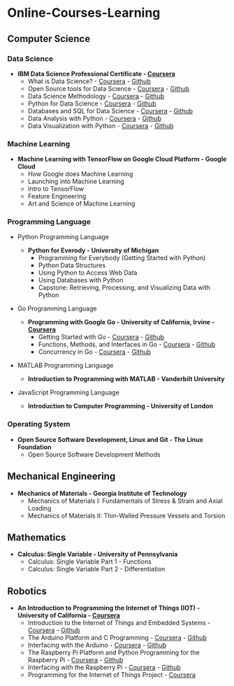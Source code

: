 # Online-Courses-Learning

## Computer Science

### Data Science
* <b>IBM Data Science Professional Certificate - <a target="_blank" href="https://www.coursera.org/specializations/ibm-data-science-professional-certificate">Coursera</a></b>
    * What is Data Science? - <a target="_blank" href="https://www.coursera.org/learn/what-is-datascience">Coursera</a> - <a target="_blank" href="https://github.com/MrinmoiHossain/Online-Courses-Learning/tree/master/Coursera/What%20is%20Data%20Science">Github</a>
    * Open Source tools for Data Science - <a target="_blank" href="https://www.coursera.org/learn/open-source-tools-for-data-science">Coursera</a> - <a target="_blank" href="https://github.com/MrinmoiHossain/Online-Courses-Learning/tree/master/Coursera/Open%20Source%20tools%20for%20Data%20Science">Github</a>
    * Data Science Methodology - <a target="_blank" href="https://www.coursera.org/learn/data-science-methodology">Coursera</a> - <a target="_blank" href="https://github.com/MrinmoiHossain/Online-Courses-Learning/tree/master/Coursera/Data%20Science%20Methodology">Github</a>
    * Python for Data Science - <a target="_blank" href="https://www.coursera.org/learn/python-for-applied-data-science">Coursera</a> - <a target="_blank" href="https://github.com/MrinmoiHossain/Online-Courses-Learning/tree/master/Coursera/Python%20for%20Data%20Science-IBM">Github</a>
    * Databases and SQL for Data Science - <a target="_blank" href="https://www.coursera.org/learn/sql-data-science">Coursera</a> - <a target="_blank" href="https://github.com/MrinmoiHossain/Online-Courses-Learning/tree/master/Coursera/Databases%20and%20SQL%20for%20Data%20Science-IBM">Github</a>
    * Data Analysis with Python - <a target="_blank" href="https://www.coursera.org/learn/data-analysis-with-python">Coursera</a> - <a target="_blank" href="https://github.com/MrinmoiHossain/Online-Courses-Learning/tree/master/Coursera/Data%20Analysis%20with%20Python-IBM">Github</a>
    * Data Visualization with Python - <a target="_blank" href="https://www.coursera.org/learn/python-for-data-visualization">Coursera</a> - <a target="_blank" href="https://github.com/MrinmoiHossain/Online-Courses-Learning/tree/master/Coursera/Data%20Visualization%20with%20Python-IBM">Github</a>

### Machine Learning
* <b>Machine Learning with TensorFlow on Google Cloud Platform - Google Cloud</b>
    * How Google does Machine Learning
    * Launching into Machine Learning
    * Intro to TensorFlow
    * Feature Engineering
    * Art and Science of Machine Learning

### Programming Language
* Python Programming Language
    * <b>Python for Everody - University of Michigan</b>
        * Programming for Everybody (Getting Started with Python)
        * Python Data Structures
        * Using Python to Access Web Data
        * Using Databases with Python
        * Capstone: Retrieving, Processing, and Visualizing Data with Python

* Go Programming Language
    * <b>Programming with Google Go - University of California, Irvine - <a target="_blank" href="https://www.coursera.org/specializations/google-golang">Coursera</a></b>
        * Getting Started with Go - <a target="_blank" href="https://www.coursera.org/learn/golang-getting-started">Coursera</a> - <a target="_blank" href="https://github.com/MrinmoiHossain/Online-Courses-Learning/tree/master/Coursera/Getting%20Started%20with%20Go">Github</a>
        * Functions, Methods, and Interfaces in Go - <a target="_blank" href="https://www.coursera.org/learn/golang-functions-methods">Coursera</a> - <a target="_blank" href="https://github.com/MrinmoiHossain/Online-Courses-Learning/tree/master/Coursera/Functions%2C%20Methods%2C%20and%20Interfaces%20in%20Go">Github</a>
        * Concurrency in Go - <a target="_blank" href="https://www.coursera.org/learn/golang-concurrency">Coursera</a> - <a target="_blank" href="https://github.com/MrinmoiHossain/Online-Courses-Learning/tree/master/Coursera/Concurrency%20in%20Go">Github</a>

* MATLAB Programming Language
    * <b>Introduction to Programming with MATLAB - Vanderbilt University</b>

* JavaScript Programming Language
    * <b>Introduction to Computer Programming - University of London</b>

### Operating System
* <b>Open Source Software Development, Linux and Git - The Linux Foundation</b>
    * Open Source Software Development Methods


## Mechanical Engineering
* <b>Mechanics of Materials - Georgia Institute of Technology</b>
    * Mechanics of Materials I: Fundamentals of Stress & Strain and Axial Loading
    * Mechanics of Materials II: Thin-Walled Pressure Vessels and Torsion

## Mathematics
* <b>Calculus: Single Variable - University of Pennsylvania</b>
    * Calculus: Single Variable Part 1 - Functions
    * Calculus: Single Variable Part 2 - Differentiation

## Robotics
* <b>An Introduction to Programming the Internet of Things (IOT) - University of California - <a target="_blank" href="https://www.coursera.org/specializations/iot">Coursera</a></b>
    * Introduction to the Internet of Things and Embedded Systems - <a target="_blank" href="https://www.coursera.org/learn/iot">Coursera</a> - <a target="_blank" href="https://github.com/MrinmoiHossain/Online-Courses-Learning/tree/master/Coursera/Introduction%20to%20the%20Internet%20of%20Things%20and%20Embedded%20Systems">Github</a>
    * The Arduino Platform and C Programming - <a target="_blank" href="https://www.coursera.org/learn/arduino-platform">Coursera</a> - <a target="_blank" href="https://github.com/MrinmoiHossain/Online-Courses-Learning/tree/master/Coursera/The%20Arduino%20Platform%20and%20C%20Programming">Github</a>
    * Interfacing with the Arduino - <a target="_blank" href="https://www.coursera.org/learn/interface-with-arduino">Coursera</a> - <a target="_blank" href="https://github.com/MrinmoiHossain/Online-Courses-Learning/tree/master/Coursera/Interfacing%20with%20the%20Arduino">Github</a>
    * The Raspberry Pi Platform and Python Programming for the Raspberry Pi - <a target="_blank" href="https://www.coursera.org/learn/raspberry-pi-platform">Coursera</a> - <a target="_blank" href="https://github.com/MrinmoiHossain/Online-Courses-Learning/tree/master/Coursera/The%20Raspberry%20Pi%20Platform%20and%20Python%20Programming%20for%20the%20Raspberry%20Pi">Github</a>
    * Interfacing with the Raspberry Pi - <a target="_blank" href="https://www.coursera.org/learn/raspberry-pi-interface">Coursera</a> - <a target="_blank" href="https://github.com/MrinmoiHossain/Online-Courses-Learning/tree/master/Coursera/Interfacing%20with%20the%20Raspberry%20Pi">Github</a>
    * Programming for the Internet of Things Project - <a target="_blank" href="https://www.coursera.org/learn/internet-of-things-project">Coursera</a>

